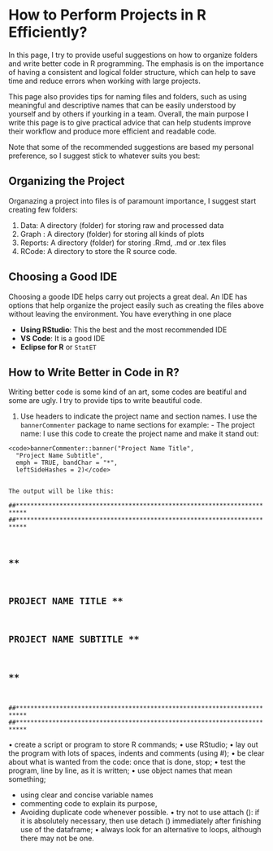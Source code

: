 # How to Perform Projects in R Efficiently?

In this page, I try to provide useful suggestions on how to organize folders and write better code in R programming. The emphasis is on the importance of having a consistent and logical folder structure, which can help to save time and reduce errors when working with large projects. 

This page also provides tips for naming files and folders, such as using meaningful and descriptive names that can be easily understood by yourself and by  others if yourking in a team.  Overall, the main purpose I write this page is to give practical advice that can help students improve their workflow and produce more efficient and readable code. 

Note that some of the recommended suggestions are based my personal preference, so I suggest stick to whatever suits you best:

## Organizing the Project
Organazing a project into files is of paramount importance, I suggest start creating few folders:
  1. Data: A directory (folder) for storing raw and processed data
  2. Graph : A directory (folder) for storing all kinds of plots
  3. Reports: A directory (folder) for storing .Rmd, .md or .tex files
  4. RCode: A directory to store the R source code.


## Choosing a Good IDE 
Choosing a goode IDE helps carry out projects a great deal. An IDE has options that help organize the project easily such as creating the files above without leaving the environment. You have everything in one place
  - <strong>Using RStudio</strong>: This the best and the most recommended IDE
  - **VS Code**: It is a good IDE 
  - **Eclipse for R** or `StatET`


## How to Write Better in Code in R?

Writing better code is some kind of an art, some codes are beatiful and some are ugly. I try to provide tips to write beautiful code. 

  1. Use headers to indicate the project name and section names. I use the `bannerCommenter` package to name sections for example:
    - The project name: I use this code to create the project name and make it stand out:
    
    
    <code>bannerCommenter::banner("Project Name Title", 
      "Project Name Subtitle", 
      emph = TRUE, bandChar = "*", 
      leftSideHashes = 2)</code>
    
    
    The output will be like this:
    
    
<code>##*************************************************************************
##*************************************************************************
##                                                                       **
##                          PROJECT NAME TITLE                           **
##                         PROJECT NAME SUBTITLE                         **
##                                                                       **
##*************************************************************************
##*************************************************************************</code>



• create a script or program to store R commands;
• use RStudio;
• lay out the program with lots of spaces, indents and comments (using #);
• be clear about what is wanted from the code: once that is done, stop;
• test the program, line by line, as it is written;
• use object names that mean something;

- using clear and concise variable names
-  commenting code to explain its purpose,
-  Avoiding duplicate code whenever possible.
• try not to use attach (): if it is absolutely necessary, then use detach () immediately after finishing use of the dataframe;
• always look for an alternative to loops, although there may not be one.
